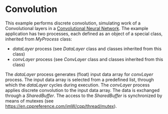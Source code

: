# Convolution
This example performs discrete convolution, simulating work of a Convolutional layers in a [Convolutional Neural Network](https://en.wikipedia.org/wiki/Convolutional_neural_network).
The example application has two processes, each defined as an object of a special class, inherited from *MyProcess* class:
* *dataLayer* process (see *DataLayer* class and classes inherited from this class)
* *convLayer* process (see *ConvLayer* class and classes inherited from this class)

The *dataLayer* process generates (float) input data array for *convLayer* process. The input data array is selected
from a predefined list, through which the *dataLayer* cycles during execution. The *convLayer* process applies discrete convolution to the input data array.
The data is exchanged through a *SharedBuffer*. The access to the *SharedBuffer* is synchronized by means of mutexes (see https://en.cppreference.com/imW/cpp/thread/mutex).